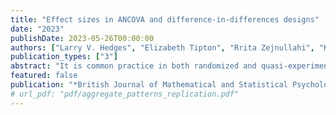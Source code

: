 ```yaml
---
title: "Effect sizes in ANCOVA and difference-in-differences designs"
date: "2023"
publishDate: 2023-05-26T00:00:00
authors: ["Larry V. Hedges", "Elizabeth Tipton", "Rrita Zejnullahi", "Karina G. Diaz"]
publication_types: ["3"]
abstract: "It is common practice in both randomized and quasi-experiments to adjust for baseline characteristics when estimating the average effect of an intervention. The inclusion of a pre-test, for example, can reduce both the standard error of this estimate, and – in non-randomized designs – its bias. At the same time, it is also standard to report the effect of an intervention in standardized effect size units, thus making it comparable to other interventions and studies. Curiously, the estimation of this effect size including covariate adjustment has received little attention. In this article, we provide a framework for defining effect sizes in designs with a pre-test (e.g., difference-in-differences and analysis of covariance) and propose estimators of those effect sizes. The estimators and approximations to their sampling distributions are evaluated using a simulation study and then demonstrated using an example from published data."
featured: false
publication: "*British Journal of Mathematical and Statistical Psychology*"
# url_pdf: "pdf/aggregate_patterns_replication.pdf"
---
```


